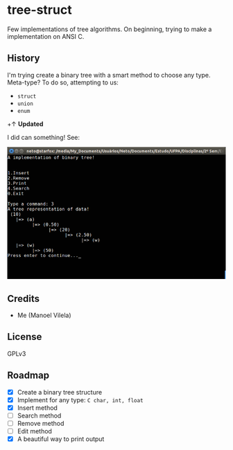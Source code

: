 # tree-struct

Few implementations of tree algorithms. On beginning, trying to make a implementation on ANSI C. 

## History

I'm trying create a binary tree with a smart method to choose any type. 
Meta-type? To do so, attempting to us:
  * `struct`
  * `union`
  * `enum`

+↑ **Updated**

I did can something! See:

![binary-tree](binary-tree.png)


## Credits

  * Me (Manoel Vilela)

## License

GPLv3

## Roadmap
  - [X] Create a binary tree structure
  - [X] Implement for any type: ```C
  char, int, float```
  - [X] Insert method
  - [ ] Search method
  - [ ] Remove method
  - [ ] Edit method
  - [X] A beautiful way to print output